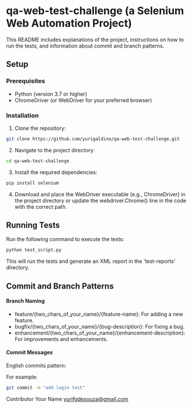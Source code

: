 # qa-web-test-challenge (a Selenium Web Automation Project)

This README includes explanations of the project, instructions on how to run the tests, and information about commit and branch patterns.

## Setup

### Prerequisites

- Python (version 3.7 or higher)
- ChromeDriver (or WebDriver for your preferred browser)

### Installation

1. Clone the repository:

```bash
git clone https://github.com/yurigaldino/qa-web-test-challenge.git
```
   
2. Navigate to the project directory:
  ```bash
  cd qa-web-test-challenge
  ```
3. Install the required dependencies:

  ```bash
  pip install selenium
  ```

4. Download and place the WebDriver executable (e.g., ChromeDriver) in the project directory or update the webdriver.Chrome() line in the code with the correct path.

## Running Tests
Run the following command to execute the tests:

```bash
python test_script.py
```
This will run the tests and generate an XML report in the 'test-reports' directory.

## Commit and Branch Patterns
#### Branch Naming
- feature/{two_chars_of_your_name}/{feature-name}: For adding a new feature.
- bugfix/{two_chars_of_your_name}/{bug-description}: For fixing a bug.
- enhancement/{two_chars_of_your_name}/{enhancement-description}: For improvements and enhancements.

#### Commit Messages
English commits pattern:

For example:

```bash
git commit -m "add login test"
```

Contributor
Your Name yurifgdesouza@gmail.com





